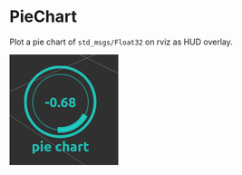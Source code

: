 # PieChart
Plot a pie chart of `std_msgs/Float32` on rviz as HUD overlay.

![](images/pie_chart.png)
